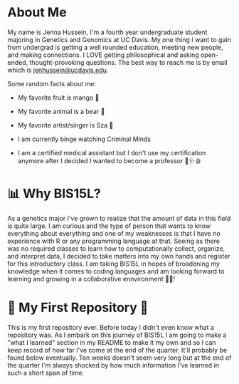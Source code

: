 # About Me 
My name is Jenna Hussein, I'm a fourth year undergraduate student majoring in Genetics and Genomics at UC Davis. My one thing I want to gain from undergrad is getting a well rounded education, meeting new people, and making connections. I LOVE getting philosophical and asking open-ended, thought-provoking questions. The best way to reach me is by email which is jenhussein@ucdavis.edu.

Some random facts about me:

- My favorite fruit is mango 🥭

- My favorite animal is a bear 🐻

- My favorite artist/singer is Sza 🌊

- I am currently binge watching Criminal Minds

- I am a certified medical assistant but I don't use my certification anymore after I decided I wanted to become a professor 💉🩺🩸


# 📊 Why BIS15L?
As a genetics major I've grown to realize that the amount of data in this field is quite large. I am curious and the type of person that wants to know everything about everything and one of my weaknesses is that I have no experience with R or any programming language at that. Seeing as there was no required classes to learn how to computationally collect, organize, and interpret data, I decided to take matters into my own hands and register for this introductory class. I am taking BIS15L in hopes of broadening my knowledge when it comes to coding languages and am looking forward to learning and growing in a collaborative ennvironment 🧠💡!

# 🧬 My First Repository 🧬
This is my first repository ever. Before today I didn't even know what a repository was. As I embark on this journey of BIS15L I am going to make a "what I learned" section in my README to make it my own and so I can keep record of how far I've come at the end of the quarter. It'll probably be found below eventually. Ten weeks doesn't seem very long but at the end of the quarter I'm always shocked by how much information I've learned in such a short span of time.
